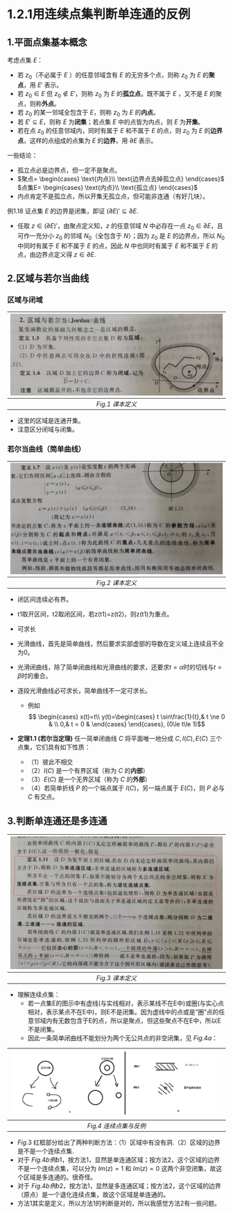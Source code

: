 # 1.2.1用连续点集判断单连通的反例

<div id="ggb-applet"></div>
<script src="doc\数学工具\复变函数\figure\hello_ggb.js"></script>

## 1.平面点集基本概念
考虑点集 $E$：
- 若 $z_0$（不必属于 $E$ ）的任意邻域含有 $E$ 的无穷多个点，则称 $z_0$ 为 $E$ 的**聚点**，用 $E'$ 表示。
- 若 $z_0\in E$ 但 $z_0\notin E'$，则称 $z_0$ 为 $E$ 的**孤立点**。既不属于 $E$ ，又不是 $E$ 的聚点，则称**外点**。
- 若 $z_0$ 的某一邻域全包含于 $E$，则称 $z_0$ 为 $E$ 的**内点**。
- 若 $E'\subseteq E$，则称 $E$ 为**闭集**；若点集 $E$ 中的点皆为内点，则 $E$ 为**开集**。
- 若在点 $z_0$ 的任意邻域内，同时有属于 $E$ 和不属于 $E$ 的点，则 $z_0$ 为 $E$ 的**边界点**，这样的点组成的点集为 $E$ 的**边界**，用 $\partial E$ 表示。

一些结论：
- 孤立点必是边界点，但一定不是聚点。
- $聚点=
\begin{cases}
\text{内点}\\
\text{边界点去掉孤立点}
\end{cases}$ $点集E=
\begin{cases}
\text{内点}\\
\text{孤立点}
\end{cases}$
- 内点肯定不是孤立点，所以开集无孤立点，但可能非连通（有好几块）。

例$1.18$ 证点集 $E$ 的边界是闭集，即证 $(\partial E)'\subseteq \partial E.$  
- 任取 $z\in (\partial E)'$，由聚点定义知，$z$ 的任意邻域 $N$ 中必存在一点 $z_0\in \partial E$，且可作一充分小 $z_0$ 的邻域 $N_0$（全包含于 $N$）；因为 $z_0$ 是 $E$ 的边界点，所以 $N_0$ 中同时有属于 $E$ 和不属于 $E$ 的点，因此 $N$ 中也同时有属于 $E$ 和不属于 $E$ 的点，由边界点定义得 $z\in \partial E.$
## 2.区域与若尔当曲线
### 区域与闭域
| ![区域与闭域](figure/区域与闭域.jpg) | 
|:--:| 
| *Fig.1 课本定义* |
- 这里的区域是连通开集。
- 注意区分闭域与闭集。
### 若尔当曲线（简单曲线）
| ![简单曲线](figure/简单曲线.jpg) | 
|:--:| 
| *Fig.2 课本定义* |
- 闭区间连续必有界。
- t1取开区间，t2取闭区间，若z(t1)=z(t2)，则z(t1)为重点。
- 可求长
- 光滑曲线，首先是简单曲线，然后要求实部虚部的导数在定义域上连续且不全为0。
- 光滑闭曲线，除了简单闭曲线和光滑曲线的要求，还要求$t=\alpha$时的切线与$t=\beta$时的重合。
- 逐段光滑曲线必可求长，简单曲线不一定可求长。
  - 例如$$
\begin{cases}
x(t)=t\\
y(t)=\begin{cases}
t \sin\frac{1}{t},& t \ne 0 & \\
0,& t = 0 &
\end{cases}
\end{cases}, (0\le t\le 1)$$

- **定理1.1 (若尔当定理)** 任一简单闭曲线 $C$ 将平面唯一地分成 $C,I(C),E(C)$ 三个点集，它们具有如下性质：
  - （1）彼此不相交
  - （2）$I(C)$ 是一个有界区域（称为 $C$ 的**内部**）
  - （3）$E(C)$ 是一个无界区域（称为 $C$ 的**外部**）
  - （4）若简单折线 $P$ 的一个端点属于 $I(C)$，另一端点属于 $E(C)$，则 $P$ 必与 $C$ 有交点。
## 3.判断单连通还是多连通
| ![单连通](figure/单连通.jpg) | 
|:--:| 
| *Fig.3 课本定义* |
- 理解连续点集：
  - 若一点集E的图示中有虚线(与实线相对，表示某线不在E中)或圈(与实心点相对，表示某点不在E中)，则E不是闭集。因为虚线中的点或是“圈”点的任意邻域内有无数包含于E的点，所以是聚点，但这些聚点不在E中，所以E不是闭集。
  - 因此一条简单闭曲线不能划分为两个无公共点的非空闭集，见 $Fig.4a$：

| ![反例](figure/反例.png) | 
|:--:| 
| *Fig.4 连续点集与反例* |

- $Fig.3$ 红框部分给出了两种判断方法：（1）区域中有没有洞.（2）区域的边界是不是一个连续点集.
- 对于 $Fig.4b例b1$，按方法1，显然是单连通区域；按方法2，这个区域的边界不是一个连续点集，可以分为 $Im(z)=1$ 和 $Im(z)=0$ 这两个非空闭集，故这个区域是多连通的。很奇怪。
- 对于 $Fig.4b例b2$，按方法1，显然是多连通区域；按方法2，这个区域的边界（原点）是一个退化连续点集，故这个区域是单连通的。
- 方法1其实是定义，所以方法1的判断是对的，所以我感觉方法2有一些问题。